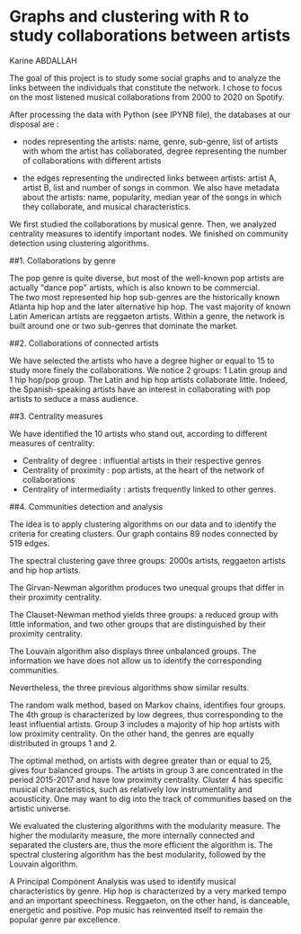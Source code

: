 # Graphs and clustering with R to study collaborations between artists

Karine ABDALLAH

The goal of this project is to study some social graphs and to analyze the links between the individuals that constitute the network. I chose to focus on the most listened musical collaborations from 2000 to 2020 on Spotify. 

After processing the data with Python (see IPYNB file), the databases at our disposal are :

- nodes representing the artists: name, genre, sub-genre, list of artists with whom the artist has collaborated, degree representing the number of collaborations with different artists

- the edges representing the undirected links between artists: artist A, artist B, list and number of songs in common.
We also have metadata about the artists: name, popularity, median year of the songs in which they collaborate, and musical characteristics.

We first studied the collaborations by musical genre. Then, we analyzed centrality measures to identify important nodes. We finished on community detection using clustering algorithms.

##1.	Collaborations by genre

The pop genre is quite diverse, but most of the well-known pop artists are actually "dance pop" artists, which is also known to be commercial.  
The two most represented hip hop sub-genres are the historically known Atlanta hip hop and the later alternative hip hop.
The vast majority of known Latin American artists are reggaeton artists.
Within a genre, the network is built around one or two sub-genres that dominate the market.

##2.	Collaborations of connected artists

We have selected the artists who have a degree higher or equal to 15 to study more finely the collaborations. We notice 2 groups: 1 Latin group and 1 hip hop/pop group. The Latin and hip hop artists collaborate little. Indeed, the Spanish-speaking artists have an interest in collaborating with pop artists to seduce a mass audience.

##3.	Centrality measures

We have identified the 10 artists who stand out, according to different measures of centrality:
- Centrality of degree : influential artists in their respective genres
- Centrality of proximity : pop artists, at the heart of the network of collaborations
- Centrality of intermediality : artists frequently linked to other genres.

##4.	Communities detection and analysis

The idea is to apply clustering algorithms on our data and to identify the criteria for creating clusters. Our graph contains 89 nodes connected by 519 edges.

The spectral clustering gave three groups: 2000s artists, reggaeton artists and hip hop artists.

The Girvan-Newman algorithm produces two unequal groups that differ in their proximity centrality.

The Clauset-Newman method yields three groups: a reduced group with little information, and two other groups that are distinguished by their proximity centrality.

The Louvain algorithm also displays three unbalanced groups. The information we have does not allow us to identify the corresponding communities.

Nevertheless, the three previous algorithms show similar results.

The random walk method, based on Markov chains, identifies four groups. The 4th group is characterized by low degrees, thus corresponding to the least influential artists. Group 3 includes a majority of hip hop artists with low proximity centrality. On the other hand, the genres are equally distributed in groups 1 and 2. 

The optimal method, on artists with degree greater than or equal to 25, gives four balanced groups. The artists in group 3 are concentrated in the period 2015-2017 and have low proximity centrality. Cluster 4 has specific musical characteristics, such as relatively low instrumentality and acousticity. One may want to dig into the track of communities based on the artistic universe. 

We evaluated the clustering algorithms with the modularity measure. The higher the modularity measure, the more internally connected and separated the clusters are, thus the more efficient the algorithm is. The spectral clustering algorithm has the best modularity, followed by the Louvain algorithm. 

A Principal Component Analysis was used to identify musical characteristics by genre. Hip hop is characterized by a very marked tempo and an important speechiness. Reggaeton, on the other hand, is danceable, energetic and positive. Pop music has reinvented itself to remain the popular genre par excellence.
